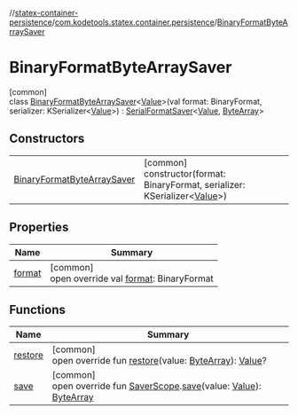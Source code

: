 //[statex-container-persistence](../../../index.md)/[com.kodetools.statex.container.persistence](../index.md)/[BinaryFormatByteArraySaver](index.md)

# BinaryFormatByteArraySaver

[common]\
class [BinaryFormatByteArraySaver](index.md)&lt;[Value](index.md)&gt;(val format: BinaryFormat, serializer: KSerializer&lt;[Value](index.md)&gt;) : [SerialFormatSaver](../-serial-format-saver/index.md)&lt;[Value](index.md), [ByteArray](https://kotlinlang.org/api/core/kotlin-stdlib/kotlin/-byte-array/index.html)&gt;

## Constructors

| | |
|---|---|
| [BinaryFormatByteArraySaver](-binary-format-byte-array-saver.md) | [common]<br>constructor(format: BinaryFormat, serializer: KSerializer&lt;[Value](index.md)&gt;) |

## Properties

| Name | Summary |
|---|---|
| [format](format.md) | [common]<br>open override val [format](format.md): BinaryFormat |

## Functions

| Name | Summary |
|---|---|
| [restore](restore.md) | [common]<br>open override fun [restore](restore.md)(value: [ByteArray](https://kotlinlang.org/api/core/kotlin-stdlib/kotlin/-byte-array/index.html)): [Value](index.md)? |
| [save](save.md) | [common]<br>open override fun [SaverScope](https://developer.android.com/reference/kotlin/androidx/compose/runtime/saveable/SaverScope.html).[save](save.md)(value: [Value](index.md)): [ByteArray](https://kotlinlang.org/api/core/kotlin-stdlib/kotlin/-byte-array/index.html) |

